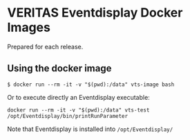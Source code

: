 # VERITAS Eventdisplay Docker Images

Prepared for each release.

## Using the docker image

```
$ docker run --rm -it -v "$(pwd):/data" vts-image bash
```

Or to execute directly an Eventdisplay executable:

```
docker run --rm -it -v "$(pwd):/data" vts-test /opt/Eventdisplay/bin/printRunParameter
```

Note that Eventdisplay is installed into `/opt/Eventdisplay/`
